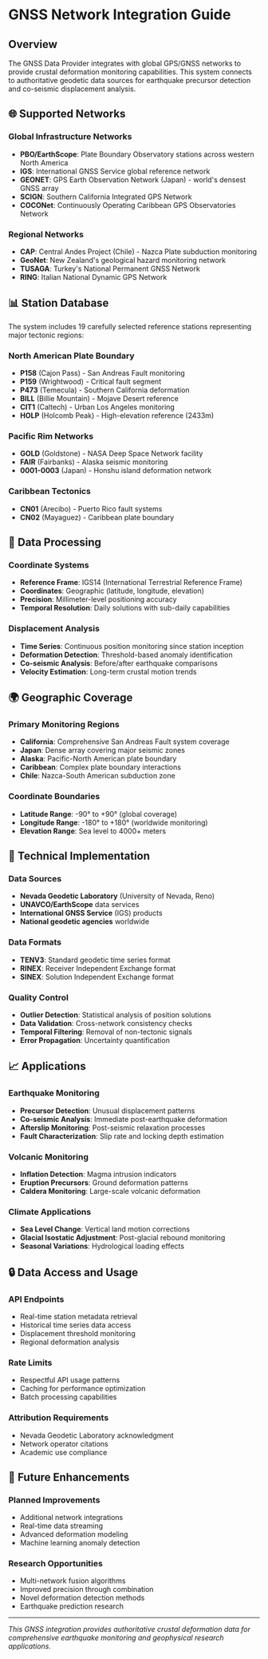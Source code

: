 # GNSS Network Integration Guide

## Overview

The GNSS Data Provider integrates with global GPS/GNSS networks to provide crustal deformation monitoring capabilities. This system connects to authoritative geodetic data sources for earthquake precursor detection and co-seismic displacement analysis.

## 🌐 Supported Networks

### Global Infrastructure Networks
- **PBO/EarthScope**: Plate Boundary Observatory stations across western North America
- **IGS**: International GNSS Service global reference network
- **GEONET**: GPS Earth Observation Network (Japan) - world's densest GNSS array
- **SCIGN**: Southern California Integrated GPS Network
- **COCONet**: Continuously Operating Caribbean GPS Observatories Network

### Regional Networks
- **CAP**: Central Andes Project (Chile) - Nazca Plate subduction monitoring
- **GeoNet**: New Zealand's geological hazard monitoring network
- **TUSAGA**: Turkey's National Permanent GNSS Network
- **RING**: Italian National Dynamic GPS Network

## 📊 Station Database

The system includes 19 carefully selected reference stations representing major tectonic regions:

### North American Plate Boundary
- **P158** (Cajon Pass) - San Andreas Fault monitoring
- **P159** (Wrightwood) - Critical fault segment
- **P473** (Temecula) - Southern California deformation
- **BILL** (Billie Mountain) - Mojave Desert reference
- **CIT1** (Caltech) - Urban Los Angeles monitoring
- **HOLP** (Holcomb Peak) - High-elevation reference (2433m)

### Pacific Rim Networks
- **GOLD** (Goldstone) - NASA Deep Space Network facility
- **FAIR** (Fairbanks) - Alaska seismic monitoring
- **0001-0003** (Japan) - Honshu island deformation network

### Caribbean Tectonics
- **CN01** (Arecibo) - Puerto Rico fault systems
- **CN02** (Mayaguez) - Caribbean plate boundary

## 🔬 Data Processing

### Coordinate Systems
- **Reference Frame**: IGS14 (International Terrestrial Reference Frame)
- **Coordinates**: Geographic (latitude, longitude, elevation)
- **Precision**: Millimeter-level positioning accuracy
- **Temporal Resolution**: Daily solutions with sub-daily capabilities

### Displacement Analysis
- **Time Series**: Continuous position monitoring since station inception
- **Deformation Detection**: Threshold-based anomaly identification
- **Co-seismic Analysis**: Before/after earthquake comparisons
- **Velocity Estimation**: Long-term crustal motion trends

## 🌍 Geographic Coverage

### Primary Monitoring Regions
- **California**: Comprehensive San Andreas Fault system coverage
- **Japan**: Dense array covering major seismic zones
- **Alaska**: Pacific-North American plate boundary
- **Caribbean**: Complex plate boundary interactions
- **Chile**: Nazca-South American subduction zone

### Coordinate Boundaries
- **Latitude Range**: -90° to +90° (global coverage)
- **Longitude Range**: -180° to +180° (worldwide monitoring)
- **Elevation Range**: Sea level to 4000+ meters

## 🔧 Technical Implementation

### Data Sources
- **Nevada Geodetic Laboratory** (University of Nevada, Reno)
- **UNAVCO/EarthScope** data services
- **International GNSS Service** (IGS) products
- **National geodetic agencies** worldwide

### Data Formats
- **TENV3**: Standard geodetic time series format
- **RINEX**: Receiver Independent Exchange format
- **SINEX**: Solution Independent Exchange format

### Quality Control
- **Outlier Detection**: Statistical analysis of position solutions
- **Data Validation**: Cross-network consistency checks
- **Temporal Filtering**: Removal of non-tectonic signals
- **Error Propagation**: Uncertainty quantification

## 📈 Applications

### Earthquake Monitoring
- **Precursor Detection**: Unusual displacement patterns
- **Co-seismic Analysis**: Immediate post-earthquake deformation
- **Afterslip Monitoring**: Post-seismic relaxation processes
- **Fault Characterization**: Slip rate and locking depth estimation

### Volcanic Monitoring
- **Inflation Detection**: Magma intrusion indicators
- **Eruption Precursors**: Ground deformation patterns
- **Caldera Monitoring**: Large-scale volcanic deformation

### Climate Applications
- **Sea Level Change**: Vertical land motion corrections
- **Glacial Isostatic Adjustment**: Post-glacial rebound monitoring
- **Seasonal Variations**: Hydrological loading effects

## 🔒 Data Access and Usage

### API Endpoints
- Real-time station metadata retrieval
- Historical time series data access
- Displacement threshold monitoring
- Regional deformation analysis

### Rate Limits
- Respectful API usage patterns
- Caching for performance optimization
- Batch processing capabilities

### Attribution Requirements
- Nevada Geodetic Laboratory acknowledgment
- Network operator citations
- Academic use compliance

## 🚀 Future Enhancements

### Planned Improvements
- Additional network integrations
- Real-time data streaming
- Advanced deformation modeling
- Machine learning anomaly detection

### Research Opportunities
- Multi-network fusion algorithms
- Improved precision through combination
- Novel deformation detection methods
- Earthquake prediction research

---

*This GNSS integration provides authoritative crustal deformation data for comprehensive earthquake monitoring and geophysical research applications.*

